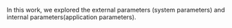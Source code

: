 In this work, we explored the external parameters (system parameters) and internal parameters(application parameters).
